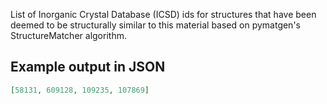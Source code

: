 List of Inorganic Crystal Database (ICSD) ids for structures that have been deemed to be structurally similar to this material based on pymatgen's StructureMatcher algorithm.

## Example output in JSON

```json
[58131, 609128, 109235, 107869]
```